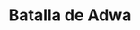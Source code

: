 ﻿---
title: "Batalla de Adwa"
permalink: periodes_1012.html
layout: periode
dataInici: 1896-03-01
sidebar: periodes
pares:
  - 1008:
    title: "Primera Guerra Ítalo-Etíope"
    dataInici: "(1894-12-15)"
    dataFi: "(1896-10-23)"

fills:
jocsPrincipals:
  - title: "Adowa"
    bggId: 167177
    dataInici: 
    dataFi: 

jocsEscenaris:
jocsEpoca:
jocsEpocaEscenaris:
---
